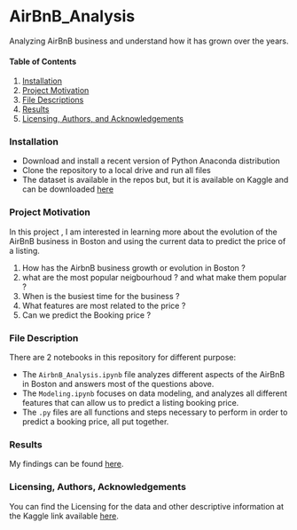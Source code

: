 # AirBnB_Analysis
Analyzing  AirBnB business and understand how it has grown over the years. 


#### Table of Contents

1. [Installation](#installation)
2. [Project Motivation](#motivation)
3. [File Descriptions](#files)
4. [Results](#results)
5. [Licensing, Authors, and Acknowledgements](#licensing)

### Installation <a name="installation"></a>
- Download and install a recent version of Python Anaconda distribution 
- Clone the repository to a local drive and run all files
- The dataset is available in the repos but, but it is available on Kaggle and can be downloaded [here](https://www.kaggle.com/search?q=boston+airbnb+in%3Adatasets)

### Project Motivation <a name="motivation"></a>

In this project , I am interested in learning more about the evolution of the AirBnB business in Boston and using the current data to predict the price of a listing.

1. How has the AirbnB business growth or evolution in Boston ? 
2. what are the most popular neigbourhoud ? and what make them popular ? 
3. When is the busiest time for the business ?
4. What features are most related to the price ?
5. Can we predict the Booking price ?

### File Description <a name="files"></a>

There are 2 notebooks in this repository for different purpose:
- The `AirbnB_Analysis.ipynb` file analyzes different aspects of the AirBnB in Boston and answers most of the questions above.
- The `Modeling.ipynb` focuses on data modeling, and analyzes all different features that can allow us to predict a  listing booking price.
- The `.py` files are all functions and steps necessary to perform in order to predict a booking price, all put together.

### Results <a name="results"></a>

My findings can be found [here](https://medium.com/p/980d409a0482).

### Licensing, Authors, Acknowledgements<a name="licensing"></a>

You can find the Licensing for the data and other descriptive information at the Kaggle link available [here](https://www.kaggle.com/search?q=boston+airbnb+in%3Adatasets).  
